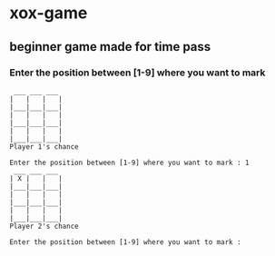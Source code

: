 # xox-game
## beginner game made for time pass
### Enter the position between [1-9] where you want to mark 
~~~
 ___ ___ ___ 
|   |   |   |
|___|___|___|
|   |   |   |
|___|___|___|
|   |   |   |
|___|___|___|
Player 1's chance

Enter the position between [1-9] where you want to mark : 1
 ___ ___ ___ 
| X |   |   |
|___|___|___|
|   |   |   |
|___|___|___|
|   |   |   |
|___|___|___|
Player 2's chance

Enter the position between [1-9] where you want to mark : 